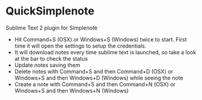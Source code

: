QuickSimplenote
=============

Sublime Text 2 plugin for Simplenote
* Hit Command+S (OSX) or Windows+S (Windows) twice to start. First time it will open the settings to setup the credentials.
* It will download notes every time sublime text is launched, so take a look at the bar to check the status
* Update notes saving them
* Delete notes with Command+S and then Command+D (OSX) or Windows+S and then Windows+D (Windows) while seeing the note
* Create a note with Command+S and then Command+N (OSX) or Windows+S and then Windows+N (Windows)